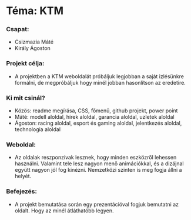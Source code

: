 # Téma: KTM

### Csapat: 
- Csizmazia Máté
- Király Ágoston

### Projekt célja:
- A projektben a KTM weboldalát próbáljuk legjobban a saját izlésünkre formálni, de megpróbáljuk hogy minél jobban hasonlítson az eredetire.

### Ki mit csinál?
- Közös: readme megírása, CSS, főmenü, github projekt, power point
- Máté: modell aloldal, hírek aloldal, garancia aloldal, uzletek aloldal
- Ágoston: racing aloldal, esport és gaming aloldal, jelentkezés aloldal, technologia aloldal

### Weboldal:
- Az oldalak reszponzívak lesznek, hogy minden eszközről lehessen használni. Valamint tele lesz nagyon menő animációkkal, és a dizájnal együtt nagyon jól fog kinézni. Nemzetközi szinten is meg fogja állni a helyét.

### Befejezés:
- A projekt bemutatása során egy prezentációval fogjuk bemutatni az oldalt. Hogy az minél átláthatóbb legyen.
